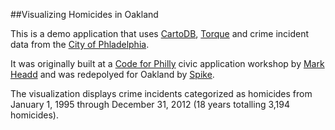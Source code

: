 ##Visualizing Homicides in Oakland

This is a demo application that uses [CartoDB](http://cartodb.com/), [Torque](https://github.com/CartoDB/torque) and crime incident data from the [City of Phladelphia](http://opendataphilly.org/opendata/resource/215/philadelphia-police-part-one-crime-incidents/).

It was originally built at a [Code for Philly](http://codeforphilly.org/) civic application workshop by [Mark Headd](http://twitter.com/mheadd) and was redepolyed for Oakland by [Spike](http://twitter.com/spjika).

The visualization displays crime incidents categorized as homicides from January 1, 1995 through December 31, 2012 (18 years totalling 3,194 homicides).
